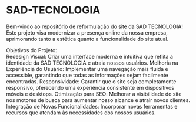 # SAD-TECNOLOGIA

Bem-vindo ao repositório de reformulação do site da SAD TECNOLOGIA! Este projeto visa modernizar a presença online da nossa empresa, aprimorando tanto a estética quanto a funcionalidade do site atual.

Objetivos do Projeto: <br>
Redesign Visual: Criar uma interface moderna e intuitiva que reflita a identidade da SAD TECNOLOGIA e atraia nossos usuários.
Melhoria na Experiência do Usuário: Implementar uma navegação mais fluida e accessible, garantindo que todas as informações sejam facilmente encontradas.
Responsividade: Garantir que o site seja completamente responsivo, oferecendo uma experiência consistente em dispositivos móveis e desktops.
Otimização para SEO: Melhorar a visibilidade do site nos motores de busca para aumentar nosso alcance e atrair novos clientes.
Integração de Novas Funcionalidades: Incorporar novas ferramentas e recursos que atendam às necessidades dos nossos usuários.
